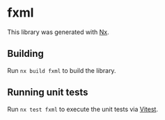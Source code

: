 # fxml

This library was generated with [Nx](https://nx.dev).

## Building

Run `nx build fxml` to build the library.

## Running unit tests

Run `nx test fxml` to execute the unit tests via [Vitest](https://vitest.dev/).
